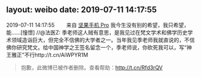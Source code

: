 layout: weibo
date: 2019-07-11 14:17:55
---
<meta name="referrer" content="no-referrer" />

2019-07-11 14:17:55  &nbsp;&nbsp;&nbsp;&nbsp;&nbsp;&nbsp; 来自 <a href="http://app.weibo.com/t/feed/Z4AgP" rel="nofollow">坚果手机 Pro</a>
我今生没有别的希望，我只希望，能……[憧憬] //@法医Z: 季老师这人贼有意思，是我见过在梵文学术和佛学历史学术领域造诣巨大，但完全不信佛的大学者之一。当年我见季老师我就直说的，不信佛你研究梵文。给中国神学之王签名留念一个，季老师说，你砍死我可以，写“神王雅正”不行http://t.cn/AiWPYR1M
>  抱歉，此微博已被作者删除。查看帮助：http://t.cn/Rfd3rQV
